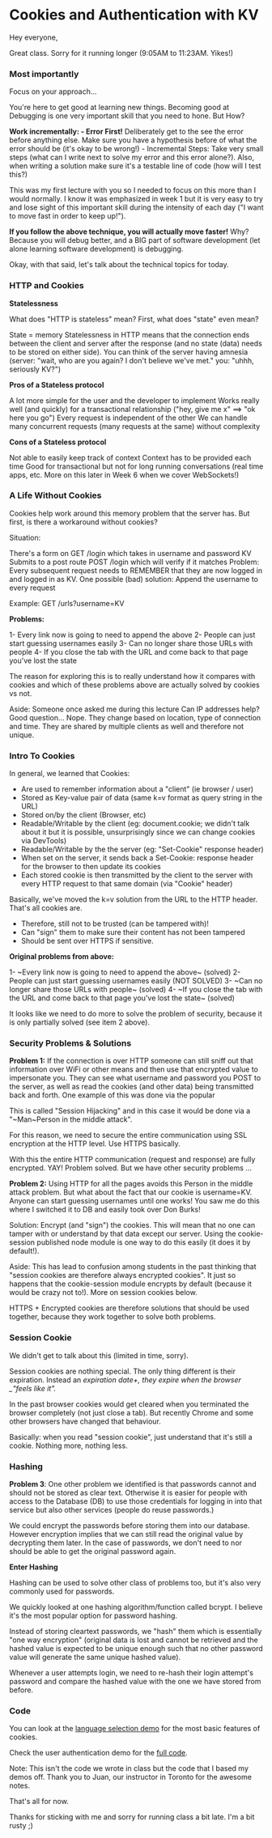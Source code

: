 # Cookies and Authentication with KV

Hey everyone,

Great class. Sorry for it running longer (9:05AM to 11:23AM. Yikes!)

### Most importantly

Focus on your approach...

You're here to get good at learning new things. Becoming good at Debugging is one very important skill that you need to hone. But How?

**Work incrementally: - Error First!** Deliberately get to the see the error before anything else. Make sure you have a hypothesis before of what the error should be (it's okay to be wrong!) - Incremental Steps: Take very small steps (what can I write next to solve my error and this error alone?). Also, when writing a solution make sure it's a testable line of code (how will I test this?)

This was my first lecture with you so I needed to focus on this more than I would normally. I know it was emphasized in week 1 but it is very easy to try and lose sight of this important skill during the intensity of each day ("I want to move fast in order to keep up!").

**If you follow the above technique, you will actually move faster!** Why? Because you will debug better, and a BIG part of software development (let alone learning software development) is debugging.

Okay, with that said, let's talk about the technical topics for today.

### HTTP and Cookies

**Statelessness**

What does "HTTP is stateless" mean? First, what does "state" even mean?

State = memory
Statelessness in HTTP means that the connection ends between the client and server after the response (and no state (data) needs to be stored on either side).
You can think of the server having amnesia (server: "wait, who are you again? I don't believe we've met." you: "uhhh, seriously KV?")

**Pros of a Stateless protocol**

A lot more simple for the user and the developer to implement
Works really well (and quickly) for a transactional relationship ("hey, give me x" ==> "ok here you go")
Every request is independent of the other
We can handle many concurrent requests (many requests at the same) without complexity

**Cons of a Stateless protocol**

Not able to easily keep track of context
Context has to be provided each time
Good for transactional but not for long running conversations (real time apps, etc. More on this later in Week 6 when we cover WebSockets!)

### A Life Without Cookies

Cookies help work around this memory problem that the server has. But first, is there a workaround without cookies?

Situation:

There's a form on GET /login which takes in username and password
KV Submits to a post route POST /login which will verify if it matches
Problem: Every subsequent request needs to REMEMBER that they are now logged in and logged in as KV.
One possible (bad) solution: Append the username to every request

Example: GET /urls?username=KV

**Problems:**

1- Every link now is going to need to append the above 2- People can just start guessing usernames easily 3- Can no longer share those URLs with people 4- If you close the tab with the URL and come back to that page you've lost the state

The reason for exploring this is to really understand how it compares with cookies and which of these problems above are actually solved by cookies vs not.

Aside: Someone once asked me during this lecture Can IP addresses help? Good question... Nope. They change based on location, type of connection and time. They are shared by multiple clients as well and therefore not unique.

### Intro To Cookies

In general, we learned that Cookies:

- Are used to remember information about a "client" (ie browser / user)
- Stored as Key-value pair of data (same k=v format as query string in the URL)
- Stored on/by the client (Browser, etc)
- Readable/Writable by the client (eg: document.cookie; we didn't talk about it but it is possible, unsurprisingly since we can change cookies via DevTools)
- Readable/Writable by the the server (eg: "Set-Cookie" response header)
- When set on the server, it sends back a Set-Cookie: response header for the browser to then update its cookies
- Each stored cookie is then transmitted by the client to the server with every HTTP request to that same domain (via "Cookie" header)

Basically, we've moved the k=v solution from the URL to the HTTP header. That's all cookies are.

- Therefore, still not to be trusted (can be tampered with)!
- Can "sign" them to make sure their content has not been tampered
- Should be sent over HTTPS if sensitive.

**Original problems from above:**

1- ~Every link now is going to need to append the above~ (solved) 2- People can just start guessing usernames easily (NOT SOLVED) 3- ~Can no longer share those URLs with people~ (solved) 4- ~If you close the tab with the URL and come back to that page you've lost the state~ (solved)

It looks like we need to do more to solve the problem of security, because it is only partially solved (see item 2 above).

### Security Problems & Solutions

**Problem 1:** If the connection is over HTTP someone can still sniff out that information over WiFi or other means and then use that encrypted value to impersonate you. They can see what username and password you POST to the server, as well as read the cookies (and other data) being transmitted back and forth. One example of this was done via the popular

This is called "Session Hijacking" and in this case it would be done via a "~Man~Person in the middle attack".

For this reason, we need to secure the entire communication using SSL encryption at the HTTP level. Use HTTPS basically.

With this the entire HTTP communication (request and response) are fully encrypted. YAY! Problem solved. But we have other security problems ...

**Problem 2:** Using HTTP for all the pages avoids this Person in the middle attack problem. But what about the fact that our cookie is username=KV. Anyone can start guessing usernames until one works! You saw me do this where I switched it to DB and easily took over Don Burks!

Solution: Encrypt (and "sign") the cookies. This will mean that no one can tamper with or understand by that data except our server. Using the cookie-session published node module is one way to do this easily (it does it by default!).

Aside: This has lead to confusion among students in the past thinking that "session cookies are therefore always encrypted cookies". It just so happens that the cookie-session module encrypts by default (because it would be crazy not to!). More on session cookies below.

HTTPS + Encrypted cookies are therefore solutions that should be used together, because they work together to solve both problems.

### Session Cookie

We didn't get to talk about this (limited in time, sorry).

Session cookies are nothing special. The only thing different is their expiration. Instead an *expiration date+, they expire when the browser _"feels like it".*

In the past browser cookies would get cleared when you terminated the browser completely (not just close a tab). But recently Chrome and some other browsers have changed that behaviour.

Basically: when you read "session cookie", just understand that it's still a cookie. Nothing more, nothing less.

### Hashing

**Problem 3**: One other problem we identified is that passwords cannot and should not be stored as clear text. Otherwise it is easier for people with access to the Database (DB) to use those credentials for logging in into that service but also other services (people do reuse passwords.)

We could encrypt the passwords before storing them into our database. However encryption implies that we can still read the original value by decrypting them later. In the case of passwords, we don't need to nor should be able to get the original password again.

**Enter Hashing**

Hashing can be used to solve other class of problems too, but it's also very commonly used for passwords.

We quickly looked at one hashing algorithm/function called bcrypt. I believe it's the most popular option for password hashing.

Instead of storing cleartext passwords, we "hash" them which is essentially "one way encryption" (original data is lost and cannot be retrieved and the hashed value is expected to be unique enough such that no other password value will generate the same unique hashed value).

Whenever a user attempts login, we need to re-hash their login attempt's password and compare the hashed value with the one we have stored from before.

### Code

You can look at the [language selection demo](https://github.com/jugonzal/lhl-lectures/tree/master/w2d4-cookies/language_selection) for the most basic features of cookies.

Check the user authentication demo for the [full code](https://github.com/jugonzal/lhl-lectures/tree/master/w2d4-cookies/user_authentication).

Note: This isn't the code we wrote in class but the code that I based my demos off. Thank you to Juan, our instructor in Toronto for the awesome notes.

That's all for now.

Thanks for sticking with me and sorry for running class a bit late. I'm a bit rusty ;)